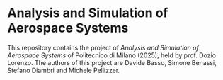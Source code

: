 # Analysis and Simulation of Aerospace Systems

This repository contains the project of _Analysis and Simulation of Aerospace Systems_ of Politecnico di Milano (2025), held by prof. Dozio Lorenzo. The authors of this project are Davide Basso, Simone Benassi, Stefano Diambri and Michele Pellizzer.
